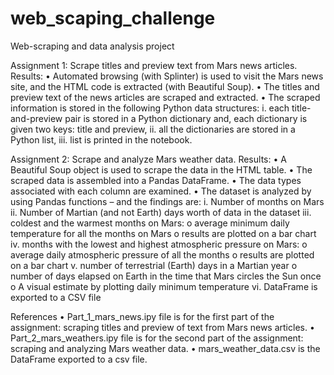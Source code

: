 # web_scaping_challenge
Web-scraping and data analysis project

Assignment 1: Scrape titles and preview text from Mars news articles.
Results:
•	Automated browsing (with Splinter) is used to visit the Mars news site, and the HTML code is extracted (with Beautiful Soup). 
•	The titles and preview text of the news articles are scraped and extracted. 
•	The scraped information is stored in the following Python data structures:
i.	each title-and-preview pair is stored in a Python dictionary and, each dictionary is given two keys: title and preview,
ii.	all the dictionaries are stored in a Python list,
iii.	list is printed in the notebook.

Assignment 2: Scrape and analyze Mars weather data.
Results:
•	A Beautiful Soup object is used to scrape the data in the HTML table.
•	The scraped data is assembled into a Pandas DataFrame.
•	The data types associated with each column are examined.
•	The dataset is analyzed by using Pandas functions – and the findings are:
i.	Number of months on Mars
ii.	Number of Martian (and not Earth) days worth of data in the dataset
iii.	coldest and the warmest months on Mars:
o	average minimum daily temperature for all the months on Mars
o	results are plotted on a bar chart
iv.	months with the lowest and highest atmospheric pressure on Mars:
o	average daily atmospheric pressure of all the months
o	results are plotted on a bar chart
v.	number of terrestrial (Earth) days in a Martian year
o	number of days elapsed on Earth in the time that Mars circles the Sun once
o	A visual estimate by plotting daily minimum temperature 
vi.	DataFrame is exported to a CSV file

References
•	Part_1_mars_news.ipy file is for the first part of the assignment: scraping titles and preview of text from Mars news articles.
•	Part_2_mars_weathers.ipy file is for the second part of the assignment: scraping and analyzing Mars weather data.
•	mars_weather_data.csv is the DataFrame exported to a csv file.



